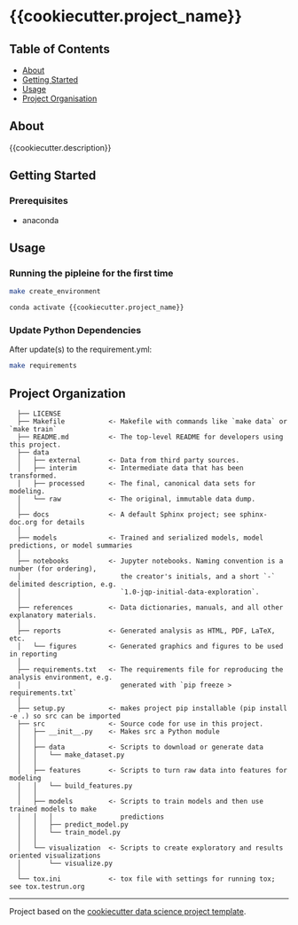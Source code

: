 # {{cookiecutter.project_name}}

## Table of Contents

- [About](#about)
- [Getting Started](#getting-started)
- [Usage](#usage)
- [Project Organisation](#project-organization)

## About

{{cookiecutter.description}}

## Getting Started

### Prerequisites

- anaconda

## Usage

### Running the pipleine for the first time

```bash
make create_environment
```

```bash
conda activate {{cookiecutter.project_name}}
```

### Update Python Dependencies

After update(s) to the requirement.yml:

```bash
make requirements
```

## Project Organization

```text
  ├── LICENSE
  ├── Makefile           <- Makefile with commands like `make data` or `make train`
  ├── README.md          <- The top-level README for developers using this project.
  ├── data
  │   ├── external       <- Data from third party sources.
  │   ├── interim        <- Intermediate data that has been transformed.
  │   ├── processed      <- The final, canonical data sets for modeling.
  │   └── raw            <- The original, immutable data dump.
  │
  ├── docs               <- A default Sphinx project; see sphinx-doc.org for details
  │
  ├── models             <- Trained and serialized models, model predictions, or model summaries
  │
  ├── notebooks          <- Jupyter notebooks. Naming convention is a number (for ordering),
  │                         the creator's initials, and a short `-` delimited description, e.g.
  │                         `1.0-jqp-initial-data-exploration`.
  │
  ├── references         <- Data dictionaries, manuals, and all other explanatory materials.
  │
  ├── reports            <- Generated analysis as HTML, PDF, LaTeX, etc.
  │   └── figures        <- Generated graphics and figures to be used in reporting
  │
  ├── requirements.txt   <- The requirements file for reproducing the analysis environment, e.g.
  │                         generated with `pip freeze > requirements.txt`
  │
  ├── setup.py           <- makes project pip installable (pip install -e .) so src can be imported
  ├── src                <- Source code for use in this project.
  │   ├── __init__.py    <- Makes src a Python module
  │   │
  │   ├── data           <- Scripts to download or generate data
  │   │   └── make_dataset.py
  │   │
  │   ├── features       <- Scripts to turn raw data into features for modeling
  │   │   └── build_features.py
  │   │
  │   ├── models         <- Scripts to train models and then use trained models to make
  │   │   │                 predictions
  │   │   ├── predict_model.py
  │   │   └── train_model.py
  │   │
  │   └── visualization  <- Scripts to create exploratory and results oriented visualizations
  │       └── visualize.py
  │
  └── tox.ini            <- tox file with settings for running tox; see tox.testrun.org
```

--------

Project based on the [cookiecutter data science project template](https://drivendata.github.io/cookiecutter-data-science/).

